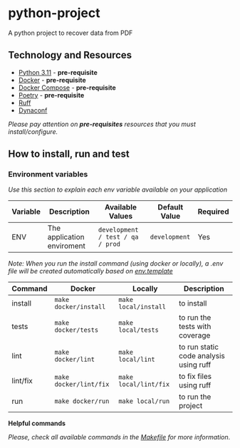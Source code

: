 # python-project

A python project to recover data from PDF

## Technology and Resources

- [Python 3.11](https://www.python.org/downloads/release/python-3110/) - **pre-requisite**
- [Docker](https://www.docker.com/get-started) - **pre-requisite**
- [Docker Compose](https://docs.docker.com/compose/) - **pre-requisite**
- [Poetry](https://python-poetry.org/) - **pre-requisite**
- [Ruff](https://github.com/astral-sh/ruff)
- [Dynaconf](https://www.dynaconf.com/)

_Please pay attention on **pre-requisites** resources that you must install/configure._

## How to install, run and test

### Environment variables

_Use this section to explain each env variable available on your application_

| Variable | Description                | Available Values                 | Default Value | Required |
| -------- | -------------------------- | -------------------------------- | ------------- | -------- |
| ENV      | The application enviroment | `development / test / qa / prod` | `development` | Yes      |

_Note: When you run the install command (using docker or locally), a .env file will be created automatically based on [env.template](env.template)_

| Command  | Docker                 | Locally               | Description                            |
| -------- | ---------------------- | --------------------- | -------------------------------------- |
| install  | `make docker/install`  | `make local/install`  | to install                             |
| tests    | `make docker/tests`    | `make local/tests`    | to run the tests with coverage         |
| lint     | `make docker/lint`     | `make local/lint`     | to run static code analysis using ruff |
| lint/fix | `make docker/lint/fix` | `make local/lint/fix` | to fix files using ruff                |
| run      | `make docker/run`      | `make local/run`      | to run the project                     |

**Helpful commands**

_Please, check all available commands in the [Makefile](Makefile) for more information_.
